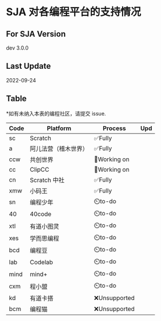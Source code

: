 # SJA 对各编程平台的支持情况

## For SJA Version

dev 3.0.0

## Last Update

2022-09-24

## Table

\*如有未纳入本表的编程社区，请提交 issue.

| Code | Platform   | Process      | Upd |
| ---- | ---------- | ------------ | --- |
| sc   | Scratch    | ✅Fully       |     |
| a    | 阿儿法营（稽木世界） | ✅Fully       |     |
| ccw  | 共创世界       | 🚧Working on |     |
| cc   | ClipCC     | 🚧Working on |     |
| cn   | Scratch 中社 | ✅Fully       |     |
| xmw  | 小码王        | ✅Fully       |     |
| sn   | 编程少年       | ⏲️to-do      |     |
| 40   | 40code     | ⏲️to-do      |     |
| xtl  | 有道小图灵      | ⏲️to-do      |     |
| xes  | 学而思编程      | ⏲️to-do      |     |
| bcd  | 编程豆        | ⏲️to-do      |     |
| lab  | Codelab    | ⏲️to-do      |     |
| mind | mind+      | ⏲️to-do      |     |
| cxm  | 程小盟        | ⏲️to-do      |     |
| kd   | 有道卡搭       | ❌Unsupported |     |
| bcm  | 编程猫        | ❌Unsupported |     |
